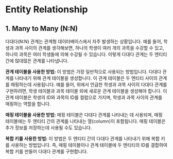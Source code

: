 # Entity Relationship

## 1. Many to Many (N:N)

다대다(N:N) 관계는 관계형 데이터베이스에서 자주 발생하는 상황입니다. 예를 들어, 학생과 과목 사이의 관계를 생각해보면, 하나의 학생이 여러 개의 과목을 수강할 수 있고, 하나의 과목은 여러 학생들에 의해 수강될 수 있습니다. 이렇게 다대다 관계는 두 엔티티 간에 많대많은 관계를 나타냅니다.

**관계 테이블을 사용한 방법:**
이 방법은 가장 일반적으로 사용되는 방법입니다. 다대다 관계를 나타내기 위해 관계 테이블을 생성합니다. 이 관계 테이블은 두 엔티티 사이의 관계를 매핑하는데 사용됩니다.
예를 들어, 위에서 언급한 학생과 과목 사이의 다대다 관계를 구현하려면, 학생 테이블과 과목 테이블 외에 새로운 관계 테이블을 생성해야 합니다. 이 관계 테이블은 학생의 ID와 과목의 ID를 컬럼으로 가지며, 학생과 과목 사이의 관계를 매핑하는 역할을 합니다.

**매핑 테이블을 사용한 방법:**
매핑 테이블은 다대다 관계를 나타내는 데 사용되며, 매핑 테이블에는 두 엔티티 간의 관계를 나타내는 열(column)이 포함됩니다. 매핑 테이블은 추가 정보를 저장하는데 사용될 수도 있습니다.

**복합 키를 사용한 방법:**
이 방법은 두 엔티티 간의 다대다 관계를 나타내기 위해 복합 키를 사용하는 방법입니다. 즉, 매핑 테이블이나 관계 테이블에 두 엔티티의 ID를 결합하여 복합 키를 만들어 다대다 관계를 구현합니다.
